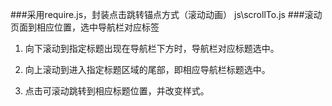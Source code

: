 ###采用require.js，封装点击跳转锚点方式（滚动动画）
js\scrollTo.js
###滚动页面到相应位置，选中导航栏对应标签
1. 向下滚动到指定标题出现在导航栏下方时，导航栏对应标题选中。

2. 向上滚动到进入指定标题区域的尾部，即相应导航栏标题选中。

3. 点击可滚动跳转到相应标题位置，并改变样式。